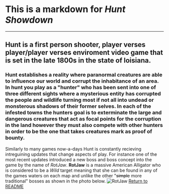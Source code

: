 # This is a markdown for *Hunt Showdown*
---
## Hunt is a first person shooter, player verses player/player verses enviroment video game that is set in the late 1800s in the state of loisiana.
### Hunt establishes a reality where paranormal creatures are able to influence our world and corrupt the inhabitance of an area. In hunt you play as a "hunter" who has been sent into one of three different sights where a mysterious entity has corrupted the people and wildlife turning most if not all into undead or monsterous shadows of their former selves. In each of the infested towns the hunters goal is to exterminate the large and dangerous creatures that act as focal points for the corruption in the land however they must also compete with other hunters in order to be the one that takes creatures mark as proof of bounty.
Similarly to many games now-a-days Hunt is constantly recieving intreguining updates that change aspects of play. For instance one of the most recent updates introduced a new boss and boss concept into the game by the name of *RotJaw*. __RotJaw__ is a massive American Alligator who is considered to be a *Wild* target meaning that she can be found in any of the games waters on each map and unlike the other "~~simple~~ more traditional" bosses as shown in the photo below.
![RotJaw](https://www.crytek.com/uploads/images/a81f13c8-9220-4482-8859-0365e218fd31.jpeg)
[Return to README](https://github.com/JusticeGtrrz/README.md/tree/main)
